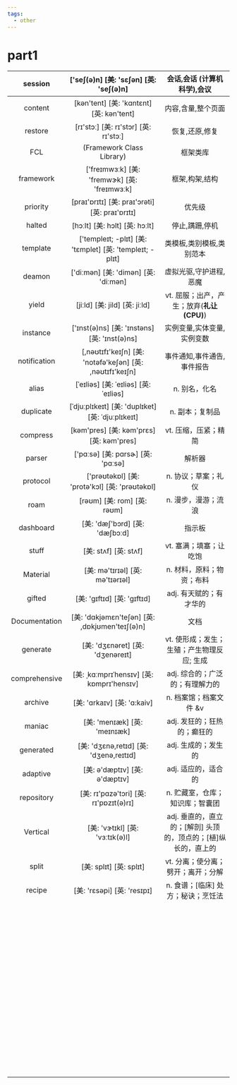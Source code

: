 ```yaml
---
tags: 
  - other
---
```


# part1

|    session    |          ['seʃ(ə)n] [美: 'sɛʃən] [英: 'seʃ(ə)n]           |                 会话,会话 (计算机科学),会议                  |
| :-----------: | :-------------------------------------------------------: | :----------------------------------------------------------: |
|    content    |         [kən'tent] [美: 'kɑntɛnt] [英: kən'tent]          |                      内容,含量,整个页面                      |
|    restore    |           [rɪ'stɔː] [美: rɪ'stɔr] [英: rɪ'stɔː]           |                        恢复,还原,修复                        |
|      FCL      |                 (Framework Class Library)                 |                           框架类库                           |
|   framework   |       ['freɪmwɜːk] [美: 'fremwɝk] [英: 'freɪmwɜːk]        |                        框架,构架,结构                        |
|   priority    |      [praɪ'ɒrɪtɪ] [美: praɪ'ɔrəti] [英: praɪ'ɒrɪtɪ]       |                            优先级                            |
|    halted     |              [hɔːlt] [美: hɔlt] [英: hɔːlt]               |                        停止,蹒跚,停机                        |
|   template    | ['templeɪt; -plɪt] [美: 'tɛmplet] [英: 'templeɪt; -plɪt]  |                   类模板,类别模板,类别范本                   |
|    deamon     |           ['diːmən] [美: 'dimən] [英: 'diːmən]            |                    虚拟光驱,守护进程,恶魔                    |
|     yield     |              [jiːld] [美: jild] [英: jiːld]               |          vt. 屈服；出产，产生；放弃(**礼让(CPU)**)           |
|   instance    |       ['ɪnst(ə)ns] [美: 'ɪnstəns] [英: 'ɪnst(ə)ns]        |                  实例变量,实体变量,实例变数                  |
| notification  | [,nəʊtɪfɪ'keɪʃn] [美: 'notəfə'keʃən] [英: ,nəʊtɪfɪ'keɪʃn] |                  事件通知,事件通告,事件报告                  |
|     alias     |           [ˈeɪliəs] [美: ˈeɪliəs] [英: ˈeɪliəs]           |                        n. 别名，化名                         |
|   duplicate   |     [ˈdjuːplɪkeɪt] [美: 'duplɪket] [英: ˈdjuːplɪkeɪt]     |                       n. 副本；复制品                        |
|   compress    |         [kəm'pres] [美: kəm'prɛs] [英: kəm'pres]          |                     vt. 压缩，压紧；精简                     |
|    parser     |             ['pɑːsə] [美: pɑrsɚ] [英: 'pɑːsə]             |                            解析器                            |
|   protocol    |      ['prəʊtəkɒl] [美: 'protə'kɔl] [英: 'prəʊtəkɒl]       |                     n. 协议；草案；礼仪                      |
|     roam      |                [rəʊm] [美: rom] [英: rəʊm]                |                     n. 漫步，漫游；流浪                      |
|   dashboard   |              [美: 'dæʃ'bɔrd] [英: 'dæʃbɔːd]               |                            指示板                            |
|     stuff     |                   [美: stʌf] [英: stʌf]                   |                    vt. 塞满；填塞；让吃饱                    |
|   Material    |             [美: mə'tɪrɪəl] [英: mə'tɪərɪəl]              |                  n. 材料，原料；物资；布料                   |
|    gifted     |                [美: 'ɡɪftɪd] [英: 'gɪftɪd]                |                   adj. 有天赋的；有才华的                    |
| Documentation |      [美: 'dɑkjəmɛn'teʃən] [英: ,dɒkjʊmen'teɪʃ(ə)n]       |                             文档                             |
|   generate    |             [美: 'dʒɛnəret] [英: 'dʒenəreɪt]              |          vt. 使形成；发生；生殖；产生物理反应; 生成          |
| comprehensive |         [美: ˌkɑːmprɪˈhensɪv] [英: kɒmprɪ'hensɪv]         |               adj. 综合的；广泛的；有理解力的                |
|    archive    |                [美: 'ɑrkaɪv] [英: 'ɑ:kaiv]                |                    n. 档案馆；档案文件 &v                    |
|    maniac     |               [美: 'menɪæk] [英: 'meɪnɪæk]                |                 adj. 发狂的；狂热的；癫狂的                  |
|   generated   |          [美: 'dʒɛnə,retɪd] [英: 'dʒenə,reɪtɪd]           |                     adj. 生成的；发生的                      |
|   adaptive    |               [美: ə'dæptɪv] [英: ə'dæptɪv]               |                     adj. 适应的，适合的                      |
|  repository   |          [美: rɪ'pɑzə'tɔri] [英: rɪ'pɒzɪt(ə)rɪ]           |               n. 贮藏室，仓库；知识库；智囊团                |
|   Vertical    |              [美: 'vɝtɪkl] [英: 'vɜːtɪk(ə)l]              | adj. 垂直的，直立的；[解剖] 头顶的，顶点的；[植]纵长的，直上的 |
|     split     |                  [美: splɪt] [英: splɪt]                  |              vt. 分离；使分离；劈开；离开；分解              |
|    recipe     |                [美: 'rɛsəpi] [英: 'resɪpɪ]                |              n. 食谱；[临床] 处方；秘诀；烹饪法              |
|               |                                                           |                                                              |
|               |                                                           |                                                              |
|               |                                                           |                                                              |
|               |                                                           |                                                              |
|               |                                                           |                                                              |
|               |                                                           |                                                              |
|               |                                                           |                                                              |
|               |                                                           |                                                              |
|               |                                                           |                                                              |
|               |                                                           |                                                              |
|               |                                                           |                                                              |
|               |                                                           |                                                              |
|               |                                                           |                                                              |
|               |                                                           |                                                              |
|               |                                                           |                                                              |
|               |                                                           |                                                              |
|               |                                                           |                                                              |
|               |                                                           |                                                              |
|               |                                                           |                                                              |
|               |                                                           |                                                              |
|               |                                                           |                                                              |
|               |                                                           |                                                              |
|               |                                                           |                                                              |
|               |                                                           |                                                              |
|               |                                                           |                                                              |
|               |                                                           |                                                              |
|               |                                                           |                                                              |
|               |                                                           |                                                              |
|               |                                                           |                                                              |
|               |                                                           |                                                              |
|               |                                                           |                                                              |
|               |                                                           |                                                              |
|               |                                                           |                                                              |
|               |                                                           |                                                              |
|               |                                                           |                                                              |
|               |                                                           |                                                              |
|               |                                                           |                                                              |
|               |                                                           |                                                              |
|               |                                                           |                                                              |
|               |                                                           |                                                              |
|               |                                                           |                                                              |
|               |                                                           |                                                              |
|               |                                                           |                                                              |
|               |                                                           |                                                              |
|               |                                                           |                                                              |
|               |                                                           |                                                              |
|               |                                                           |                                                              |
|               |                                                           |                                                              |
|               |                                                           |                                                              |
|               |                                                           |                                                              |
|               |                                                           |                                                              |
|               |                                                           |                                                              |
|               |                                                           |                                                              |
|               |                                                           |                                                              |
|               |                                                           |                                                              |
|               |                                                           |                                                              |
|               |                                                           |                                                              |
|               |                                                           |                                                              |
|               |                                                           |                                                              |
|               |                                                           |                                                              |
|               |                                                           |                                                              |
|               |                                                           |                                                              |
|               |                                                           |                                                              |
|               |                                                           |                                                              |
|               |                                                           |                                                              |
|               |                                                           |                                                              |

